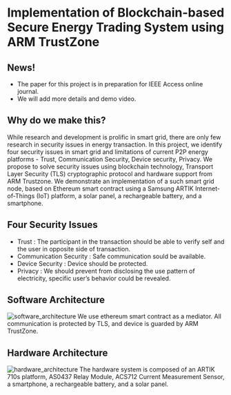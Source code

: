 # Implementation of Blockchain-based Secure Energy Trading System using ARM TrustZone

## News!

- The paper for this project is in preparation for IEEE Access online journal.
- We will add more details and demo video.

## Why do we make this?

While research and development is prolific in smart grid, there are only few research in security issues in energy transaction. In this project, we identify four security issues in smart grid and limitations of current P2P energy platforms - Trust, Communication Security, Device security, Privacy. We propose to solve security issues using blockchain technology, Transport Layer Security (TLS) cryptographic protocol and hardware support from ARM Trustzone. We demonstrate an implementation of a such smart grid node, based on Ethereum smart contract using a Samsung ARTIK Internet-of-Things (IoT) platform, a solar panel, a rechargeable battery, and a smartphone.

## Four Security Issues

- Trust : The participant in the transaction should be able to verify self and the user in opposite side of transaction.
- Communication Security : Safe communication sould be available.
- Device Security : Device should be protected.
- Privacy : We should prevent from disclosing the use pattern of electricity, specific user’s behavior could be revealed.

## Software Architecture

![software_architecture](https://github.com/EVlock/Blockgrid/blob/master/pictures/software_architecture.PNG)
We use ethereum smart contract as a mediator. All communication is protected by TLS, and device is guarded by ARM TrustZone.

## Hardware Architecture

![hardware_architecture](https://github.com/EVlock/Blockgrid/blob/master/pictures/hardware_architecture.png)
The hardware system is composed of an ARTIK 710s platform, AS0437 Relay Module, ACS712 Current Measurement Sensor, a smartphone, a rechargeable battery, and a solar panel.
